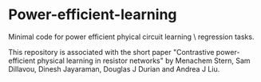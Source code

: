 # Power-efficient-learning
Minimal code for power efficient phyical circuit learning \ regression tasks. 

This repository is associated with the short paper "Contrastive power-efficient physical learning in resistor networks" by Menachem Stern, Sam Dillavou, Dinesh Jayaraman, Douglas J Durian and Andrea J Liu.
